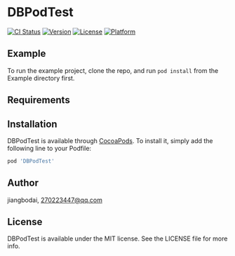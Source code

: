 # DBPodTest

[![CI Status](https://img.shields.io/travis/jiangbodai/DBPodTest.svg?style=flat)](https://travis-ci.org/jiangbodai/DBPodTest)
[![Version](https://img.shields.io/cocoapods/v/DBPodTest.svg?style=flat)](https://cocoapods.org/pods/DBPodTest)
[![License](https://img.shields.io/cocoapods/l/DBPodTest.svg?style=flat)](https://cocoapods.org/pods/DBPodTest)
[![Platform](https://img.shields.io/cocoapods/p/DBPodTest.svg?style=flat)](https://cocoapods.org/pods/DBPodTest)

## Example

To run the example project, clone the repo, and run `pod install` from the Example directory first.

## Requirements

## Installation

DBPodTest is available through [CocoaPods](https://cocoapods.org). To install
it, simply add the following line to your Podfile:

```ruby
pod 'DBPodTest'
```

## Author

jiangbodai, 270223447@qq.com

## License

DBPodTest is available under the MIT license. See the LICENSE file for more info.
